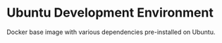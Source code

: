 # Ubuntu Development Environment

Docker base image with various dependencies pre-installed on Ubuntu.
